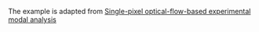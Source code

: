 The example is adapted from [Single-pixel optical-flow-based experimental modal analysis](https://doi.org/10.1016/j.ymssp.2023.110686)

